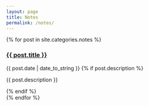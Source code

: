 ```yaml
---
layout: page
title: Notes
permalink: /notes/
---
```


<div class="posts">
  {% for post in site.categories.notes %}
  <div class="post">
    <h3 class="post-title">
      <a href="{{ post.url | absolute_url }}">
        {{ post.title }}
      </a>
    </h3>
    <span class="post-date">{{ post.date | date_to_string }}</span>
    {% if post.description %}
      <p>{{ post.description }}</p>
    {% endif %}
  </div>
  {% endfor %}
</div>